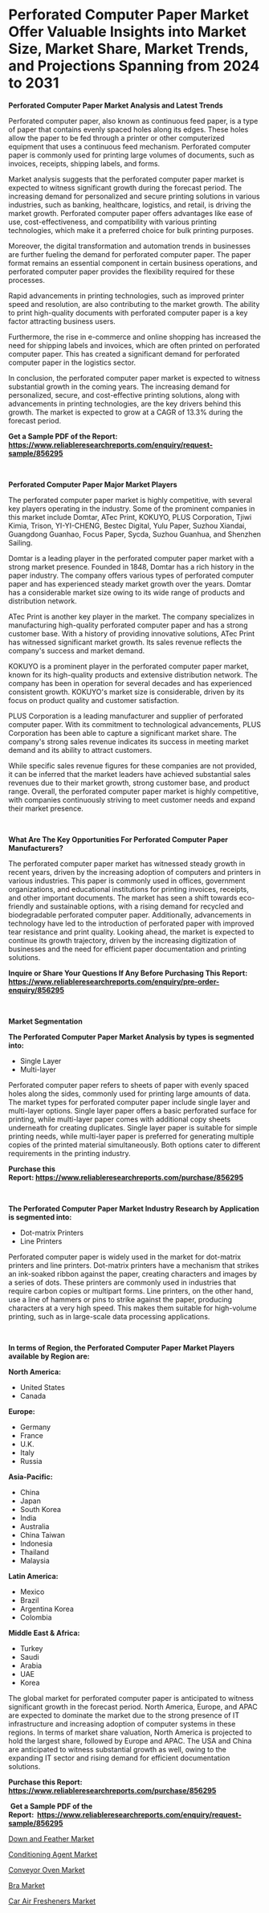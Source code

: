 <p><h1>Perforated Computer Paper Market Offer Valuable Insights into Market Size, Market Share, Market Trends, and Projections Spanning from 2024 to 2031</h1></p><p><strong>Perforated Computer Paper Market Analysis and Latest Trends</strong></p>
<p><p>Perforated computer paper, also known as continuous feed paper, is a type of paper that contains evenly spaced holes along its edges. These holes allow the paper to be fed through a printer or other computerized equipment that uses a continuous feed mechanism. Perforated computer paper is commonly used for printing large volumes of documents, such as invoices, receipts, shipping labels, and forms.</p><p>Market analysis suggests that the perforated computer paper market is expected to witness significant growth during the forecast period. The increasing demand for personalized and secure printing solutions in various industries, such as banking, healthcare, logistics, and retail, is driving the market growth. Perforated computer paper offers advantages like ease of use, cost-effectiveness, and compatibility with various printing technologies, which make it a preferred choice for bulk printing purposes.</p><p>Moreover, the digital transformation and automation trends in businesses are further fueling the demand for perforated computer paper. The paper format remains an essential component in certain business operations, and perforated computer paper provides the flexibility required for these processes.</p><p>Rapid advancements in printing technologies, such as improved printer speed and resolution, are also contributing to the market growth. The ability to print high-quality documents with perforated computer paper is a key factor attracting business users.</p><p>Furthermore, the rise in e-commerce and online shopping has increased the need for shipping labels and invoices, which are often printed on perforated computer paper. This has created a significant demand for perforated computer paper in the logistics sector.</p><p>In conclusion, the perforated computer paper market is expected to witness substantial growth in the coming years. The increasing demand for personalized, secure, and cost-effective printing solutions, along with advancements in printing technologies, are the key drivers behind this growth. The market is expected to grow at a CAGR of 13.3% during the forecast period.</p></p>
<p><strong>Get a Sample PDF of the Report:&nbsp; <a href="https://www.reliableresearchreports.com/enquiry/request-sample/856295">https://www.reliableresearchreports.com/enquiry/request-sample/856295</a></strong></p>
<p>&nbsp;</p>
<p><strong>Perforated Computer Paper Major Market Players</strong></p>
<p><p>The perforated computer paper market is highly competitive, with several key players operating in the industry. Some of the prominent companies in this market include Domtar, ATec Print, KOKUYO, PLUS Corporation, Tjiwi Kimia, Trison, YI-YI-CHENG, Bestec Digital, Yulu Paper, Suzhou Xiandai, Guangdong Guanhao, Focus Paper, Sycda, Suzhou Guanhua, and Shenzhen Sailing.</p><p>Domtar is a leading player in the perforated computer paper market with a strong market presence. Founded in 1848, Domtar has a rich history in the paper industry. The company offers various types of perforated computer paper and has experienced steady market growth over the years. Domtar has a considerable market size owing to its wide range of products and distribution network.</p><p>ATec Print is another key player in the market. The company specializes in manufacturing high-quality perforated computer paper and has a strong customer base. With a history of providing innovative solutions, ATec Print has witnessed significant market growth. Its sales revenue reflects the company's success and market demand.</p><p>KOKUYO is a prominent player in the perforated computer paper market, known for its high-quality products and extensive distribution network. The company has been in operation for several decades and has experienced consistent growth. KOKUYO's market size is considerable, driven by its focus on product quality and customer satisfaction.</p><p>PLUS Corporation is a leading manufacturer and supplier of perforated computer paper. With its commitment to technological advancements, PLUS Corporation has been able to capture a significant market share. The company's strong sales revenue indicates its success in meeting market demand and its ability to attract customers.</p><p>While specific sales revenue figures for these companies are not provided, it can be inferred that the market leaders have achieved substantial sales revenues due to their market growth, strong customer base, and product range. Overall, the perforated computer paper market is highly competitive, with companies continuously striving to meet customer needs and expand their market presence.</p></p>
<p>&nbsp;</p>
<p><strong>What Are The Key Opportunities For Perforated Computer Paper Manufacturers?</strong></p>
<p><p>The perforated computer paper market has witnessed steady growth in recent years, driven by the increasing adoption of computers and printers in various industries. This paper is commonly used in offices, government organizations, and educational institutions for printing invoices, receipts, and other important documents. The market has seen a shift towards eco-friendly and sustainable options, with a rising demand for recycled and biodegradable perforated computer paper. Additionally, advancements in technology have led to the introduction of perforated paper with improved tear resistance and print quality. Looking ahead, the market is expected to continue its growth trajectory, driven by the increasing digitization of businesses and the need for efficient paper documentation and printing solutions.</p></p>
<p><strong>Inquire or Share Your Questions If Any Before Purchasing This Report: <a href="https://www.reliableresearchreports.com/enquiry/pre-order-enquiry/856295">https://www.reliableresearchreports.com/enquiry/pre-order-enquiry/856295</a></strong></p>
<p>&nbsp;</p>
<p><strong>Market Segmentation</strong></p>
<p><strong>The Perforated Computer Paper Market Analysis by types is segmented into:</strong></p>
<p><ul><li>Single Layer</li><li>Multi-layer</li></ul></p>
<p><p>Perforated computer paper refers to sheets of paper with evenly spaced holes along the sides, commonly used for printing large amounts of data. The market types for perforated computer paper include single layer and multi-layer options. Single layer paper offers a basic perforated surface for printing, while multi-layer paper comes with additional copy sheets underneath for creating duplicates. Single layer paper is suitable for simple printing needs, while multi-layer paper is preferred for generating multiple copies of the printed material simultaneously. Both options cater to different requirements in the printing industry.</p></p>
<p><strong>Purchase this Report:&nbsp;<a href="https://www.reliableresearchreports.com/purchase/856295">https://www.reliableresearchreports.com/purchase/856295</a></strong></p>
<p>&nbsp;</p>
<p><strong>The Perforated Computer Paper Market Industry Research by Application is segmented into:</strong></p>
<p><ul><li>Dot-matrix Printers</li><li>Line Printers</li></ul></p>
<p><p>Perforated computer paper is widely used in the market for dot-matrix printers and line printers. Dot-matrix printers have a mechanism that strikes an ink-soaked ribbon against the paper, creating characters and images by a series of dots. These printers are commonly used in industries that require carbon copies or multipart forms. Line printers, on the other hand, use a line of hammers or pins to strike against the paper, producing characters at a very high speed. This makes them suitable for high-volume printing, such as in large-scale data processing applications.</p></p>
<p>&nbsp;</p>
<p><strong>In terms of Region, the Perforated Computer Paper Market Players available by Region are:</strong></p>
<p>
    <p> <strong> North America: </strong>
        <ul>
            <li>United States</li>
            <li>Canada</li>
        </ul>
        </p> 
    <p> <strong> Europe: </strong>
        <ul>
            <li>Germany</li>
            <li>France</li>
            <li>U.K.</li>
            <li>Italy</li>
            <li>Russia</li>
        </ul>
        </p> 
    <p> <strong> Asia-Pacific: </strong>
        <ul>
            <li>China</li>
            <li>Japan</li>
            <li>South Korea</li>
            <li>India</li>
            <li>Australia</li>
            <li>China Taiwan</li>
            <li>Indonesia</li>
            <li>Thailand</li>
            <li>Malaysia</li>
        </ul>
        </p> 
    <p> <strong> Latin America: </strong>
        <ul>
            <li>Mexico</li>
            <li>Brazil</li>
            <li>Argentina Korea</li>
            <li>Colombia</li>
        </ul>
        </p> 
    <p> <strong> Middle East & Africa: </strong>
        <ul>
            <li>Turkey</li>
            <li>Saudi</li>
            <li>Arabia</li>
            <li>UAE</li>
            <li>Korea</li>
        </ul>
    </p>
    </p>
<p><p>The global market for perforated computer paper is anticipated to witness significant growth in the forecast period. North America, Europe, and APAC are expected to dominate the market due to the strong presence of IT infrastructure and increasing adoption of computer systems in these regions. In terms of market share valuation, North America is projected to hold the largest share, followed by Europe and APAC. The USA and China are anticipated to witness substantial growth as well, owing to the expanding IT sector and rising demand for efficient documentation solutions.</p></p>
<p><strong>Purchase this Report: <a href="https://www.reliableresearchreports.com/purchase/856295">https://www.reliableresearchreports.com/purchase/856295</a></strong></p>
<p>&nbsp;<strong>Get a Sample PDF of the Report:&nbsp;&nbsp;<a href="https://www.reliableresearchreports.com/enquiry/request-sample/856295">https://www.reliableresearchreports.com/enquiry/request-sample/856295</a></strong></p>
<p><strong></strong></p>
<p><p><a href="https://github.com/zeberleansnyderallisonwjfli/Market-Research-Report-List-1/blob/main/down-and-feather-market.md">Down and Feather Market</a></p><p><a href="https://github.com/wwwkeltoum/Market-Research-Report-List-1/blob/main/conditioning-agent-market.md">Conditioning Agent Market</a></p><p><a href="https://github.com/nicoletavirag/Market-Research-Report-List-1/blob/main/conveyor-oven-market.md">Conveyor Oven Market</a></p><p><a href="https://github.com/mharielmesa/Market-Research-Report-List-1/blob/main/bra-market.md">Bra Market</a></p><p><a href="https://github.com/changoleonlaverguenzanoexiste/Market-Research-Report-List-1/blob/main/car-air-fresheners-market.md">Car Air Fresheners Market</a></p></p>